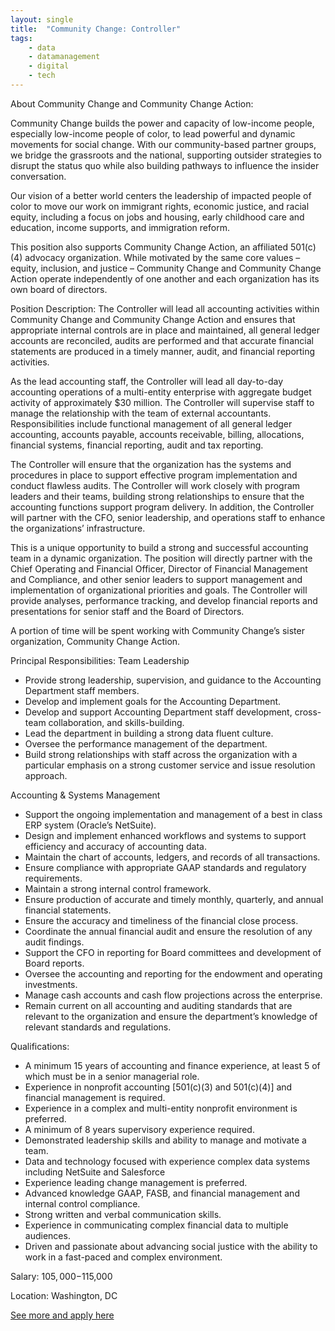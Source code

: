 ```yaml
---
layout: single
title:  "Community Change: Controller"
tags: 
    - data
    - datamanagement
    - digital
    - tech
---
```

About Community Change and Community Change Action:

Community Change builds the power and capacity of low-income people, especially low-income people of color, to lead powerful and dynamic movements for social change. With our community-based partner groups, we bridge the grassroots and the national, supporting outsider strategies to disrupt the status quo while also building pathways to influence the insider conversation.

Our vision of a better world centers the leadership of impacted people of color to move our work on immigrant rights, economic justice, and racial equity, including a focus on jobs and housing, early childhood care and education, income supports, and immigration reform.

This position also supports Community Change Action, an affiliated 501(c)(4) advocacy organization. While motivated by the same core values – equity, inclusion, and justice – Community Change and Community Change Action operate independently of one another and each organization has its own board of directors.                                                                          

Position Description:
The Controller will lead all accounting activities within Community Change and Community Change Action and ensures that appropriate internal controls are in place and maintained, all general ledger accounts are reconciled, audits are performed and that accurate financial statements are produced in a timely manner, audit, and financial reporting activities.

As the lead accounting staff, the Controller will lead all day-to-day accounting operations of a multi-entity enterprise with aggregate budget activity of approximately $30 million.  The Controller will supervise staff to manage the relationship with the team of external accountants. Responsibilities include functional management of all general ledger accounting, accounts payable, accounts receivable, billing, allocations, financial systems, financial reporting, audit and tax reporting.

The Controller will ensure that the organization has the systems and procedures in place to support effective program implementation and conduct flawless audits. The Controller will work closely with program leaders and their teams, building strong relationships to ensure that the accounting functions support program delivery. In addition, the Controller will partner with the CFO, senior leadership, and operations staff to enhance the organizations’ infrastructure.

This is a unique opportunity to build a strong and successful accounting team in a dynamic organization. The position will directly partner with the Chief Operating and Financial Officer, Director of Financial Management and Compliance, and other senior leaders to support management and implementation of organizational priorities and goals.  The Controller will provide analyses, performance tracking, and develop financial reports and presentations for senior staff and the Board of Directors.

A portion of time will be spent working with Community Change’s sister organization, Community Change Action.


Principal Responsibilities: 
Team Leadership
* Provide strong leadership, supervision, and guidance to the Accounting Department staff members.
* Develop and implement goals for the Accounting Department.
* Develop and support Accounting Department staff development, cross-team collaboration, and skills-building.
* Lead the department in building a strong data fluent culture.
* Oversee the performance management of the department.
* Build strong relationships with staff across the organization with a particular emphasis on a strong customer service and issue resolution approach.

Accounting & Systems Management
* Support the ongoing implementation and management of a best in class ERP system (Oracle’s NetSuite).
* Design and implement enhanced workflows and systems to support efficiency and accuracy of accounting data.
* Maintain the chart of accounts, ledgers, and records of all transactions.
* Ensure compliance with appropriate GAAP standards and regulatory requirements.
* Maintain a strong internal control framework.
* Ensure production of accurate and timely monthly, quarterly, and annual financial statements.
* Ensure the accuracy and timeliness of the financial close process.
* Coordinate the annual financial audit and ensure the resolution of any audit findings.
* Support the CFO in reporting for Board committees and development of Board reports.
* Oversee the accounting and reporting for the endowment and operating investments.
* Manage cash accounts and cash flow projections across the enterprise.
* Remain current on all accounting and auditing standards that are relevant to the organization and ensure the department’s knowledge of relevant standards and regulations.

Qualifications:
* A minimum 15 years of accounting and finance experience, at least 5 of which must be in a senior managerial role.
* Experience in nonprofit accounting [501(c)(3) and 501(c)(4)] and financial management is required.
* Experience in a complex and multi-entity nonprofit environment is preferred.
* A minimum of 8 years supervisory experience required.
* Demonstrated leadership skills and ability to manage and motivate a team.
* Data and technology focused with experience complex data systems including NetSuite and Salesforce
* Experience leading change management is preferred.
* Advanced knowledge GAAP, FASB, and financial management and internal control compliance.
* Strong written and verbal communication skills.
* Experience in communicating complex financial data to multiple audiences.
* Driven and passionate about advancing social justice with the ability to work in a fast-paced and complex environment.

Salary: $105,000-$115,000

Location: Washington, DC


[See more and apply here](https://communitychange.org/cc-careers/controller/)
